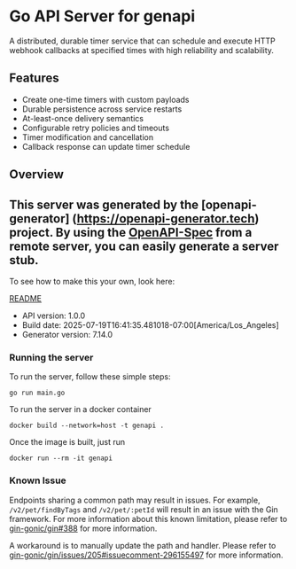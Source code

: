 # Go API Server for genapi

A distributed, durable timer service that can schedule and execute HTTP webhook callbacks 
at specified times with high reliability and scalability.

## Features
- Create one-time timers with custom payloads
- Durable persistence across service restarts
- At-least-once delivery semantics
- Configurable retry policies and timeouts
- Timer modification and cancellation
- Callback response can update timer schedule


## Overview
This server was generated by the [openapi-generator]
(https://openapi-generator.tech) project.
By using the [OpenAPI-Spec](https://github.com/OAI/OpenAPI-Specification) from a remote server, you can easily generate a server stub.
-

To see how to make this your own, look here:

[README](https://openapi-generator.tech)

- API version: 1.0.0
- Build date: 2025-07-19T16:41:35.481018-07:00[America/Los_Angeles]
- Generator version: 7.14.0

### Running the server

To run the server, follow these simple steps:

```
go run main.go
```

To run the server in a docker container
```
docker build --network=host -t genapi .
```

Once the image is built, just run
```
docker run --rm -it genapi
```

### Known Issue

Endpoints sharing a common path may result in issues. For example, `/v2/pet/findByTags` and `/v2/pet/:petId` will result in an issue with the Gin framework. For more information about this known limitation, please refer to [gin-gonic/gin#388](https://github.com/gin-gonic/gin/issues/388) for more information.

A workaround is to manually update the path and handler. Please refer to [gin-gonic/gin/issues/205#issuecomment-296155497](https://github.com/gin-gonic/gin/issues/205#issuecomment-296155497) for more information.
